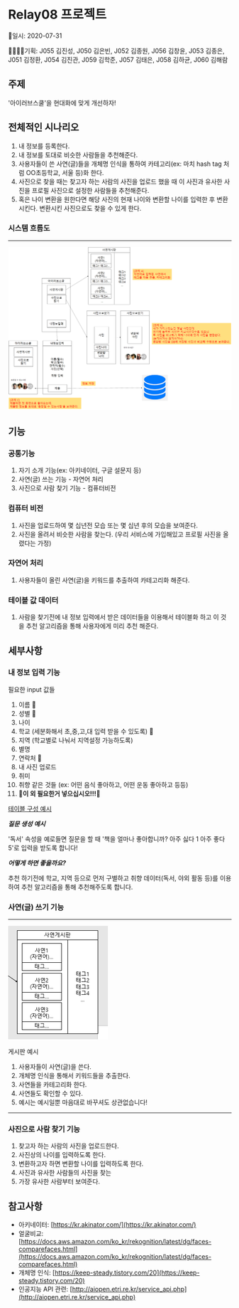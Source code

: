 # Relay08 프로젝트

📆일시: 2020-07-31

👨‍👩‍👦‍👦기획: J055 김진성, J050 김은빈, J052 김종원, J056 김창윤, J053 김종은, J051 김정환, J054 김진관, J059 김학준, J057 김태은, J058 김하균, J060 김해람



## 주제

'아이러브스쿨'을 현대화에 맞게 개선하자!



## 전체적인 시나리오

1. 내 정보를 등록한다.
2. 내 정보를 토대로 비슷한 사람들을 추천해준다.
3. 사용자들이 쓴 사연(글)들을 개체명 인식을 통하여 카테고리(ex: 마치 hash tag 처럼 OO초등학교, 서울 등)화 한다.
4. 사진으로 찾을 때는 찾고자 하는 사람의 사진을 업로드 했을 때 이 사진과 유사한 사진을 프로필 사진으로 설정한 사람들을 추천해준다.
5. 혹은 나이 변환을 원한다면 해당 사진의 현재 나이와 변환할 나이를 입력한 후 변환시킨다. 변환시킨 사진으로도 찾을 수 있게 한다.



### 시스템 흐름도

------

![system](.\img\system.png)



## 기능

### 공통기능

1. 자기 소개 기능(ex: 아키네이터, 구글 설문지 등)
2. 사연(글) 쓰는 기능 - 자연어 처리
3. 사진으로 사람 찾기 기능 - 컴퓨터비전

### 컴퓨터 비전

1. 사진을 업로드하여 몇 십년전 모습 또는 몇 십년 후의 모습을 보여준다.
2. 사진을 올려서 비슷한 사람을 찾는다. (우리 서비스에 가입해있고 프로필 사진을 올렸다는 가정)

### 자연어 처리

1. 사용자들이 올린 사연(글)을 키워드를 추출하여 카테고리화 해준다.

### 테이블 값 데이터

1. 사람을 찾기전에 내 정보 입력에서 받은 데이터들을 이용해서 테이블화 하고 이 것을 추천 알고리즘을 통해 사용자에게 미리 추천 해준다.



## 세부사항

### 내 정보 입력 기능

필요한 input 값들

1. 이름 🎈
2. 성별 🎈
3. 나이
4. 학교 (세분화해서 초,중,고,대 입력 받을 수 있도록) 🎈
5. 지역 (학교별로 나눠서 지역설정 가능하도록)
6. 별명
7. 연락처 🎈
8. 내 사진 업로드
9. 취미
10. 취향 같은 것들 (ex: 어떤 음식 좋아하고, 어떤 운동 좋아하고 등등)
11. 🎈**이 외 필요한거 넣으십시오!!!🎈**

[테이블 구성 예시](https://www.notion.so/30ed8a909461461cbeb53007b3b3deec)

***질문 생성 예시***

'독서' 속성을 예로들면 질문을 할 때 '책을 얼마나 좋아합니까? 아주 싫다 1 아주 좋다 5'로 입력을 받도록 합니다!

***어떻게 하면 좋을까요?***

추천 하기전에 학교, 지역 등으로 먼저 구별하고 취향 데이터(독서, 야외 활동 등)를 이용하여 추천 알고리즘을 통해 추천해주도록 합니다.



### 사연(글) 쓰기 기능

---

![board](.\img\board.png)

게시판 예시

1. 사용자들이 사연(글)을 쓴다.
2. 개체명 인식을 통해서 키워드들을 추출한다.
3. 사연들을 카테고리화 한다.
4. 사연들도 확인할 수 있다.
5. 예시는 예시일뿐 마음대로 바꾸셔도 상관없습니다!

---

### 사진으로 사람 찾기 기능

1. 찾고자 하는 사람의 사진을 업로드한다.
2. 사진상의 나이를 입력하도록 한다.
3. 변환하고자 하면 변환할 나이를 입력하도록 한다.
4. 사진과 유사한 사람들의 사진을 찾는
5. 가장 유사한 사람부터 보여준다.





## 참고사항

- 아키네이터: [https://kr.akinator.com/](https://kr.akinator.com/)
- 얼굴비교: [https://docs.aws.amazon.com/ko_kr/rekognition/latest/dg/faces-comparefaces.html](https://docs.aws.amazon.com/ko_kr/rekognition/latest/dg/faces-comparefaces.html)
- 개체명 인식: [https://keep-steady.tistory.com/20](https://keep-steady.tistory.com/20)
- 인공지능 API 관련: [http://aiopen.etri.re.kr/service_api.php](http://aiopen.etri.re.kr/service_api.php)
